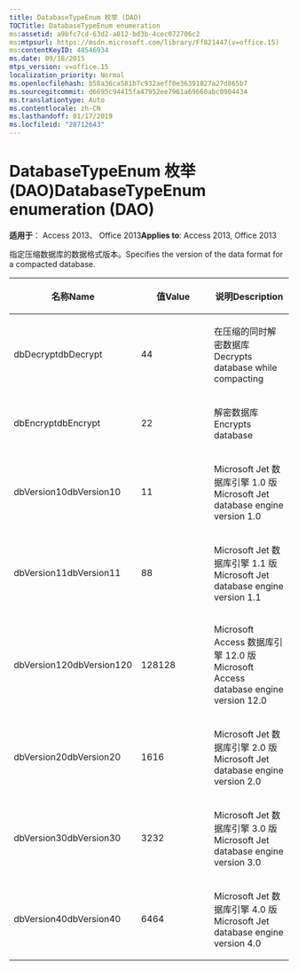 ```yaml
---
title: DatabaseTypeEnum 枚举 (DAO)
TOCTitle: DatabaseTypeEnum enumeration
ms:assetid: a9bfc7cd-63d2-a012-bd3b-4cec072706c2
ms:mtpsurl: https://msdn.microsoft.com/library/Ff821447(v=office.15)
ms:contentKeyID: 48546934
ms.date: 09/18/2015
mtps_version: v=office.15
localization_priority: Normal
ms.openlocfilehash: b58a36ca581b7c932aeff0e36391827a27d865b7
ms.sourcegitcommit: d6695c94415fa47952ee7961a69660abc0904434
ms.translationtype: Auto
ms.contentlocale: zh-CN
ms.lasthandoff: 01/17/2019
ms.locfileid: "28712643"
---
```

# <a name="databasetypeenum-enumeration-dao"></a><span data-ttu-id="9214f-102">DatabaseTypeEnum 枚举 (DAO)</span><span class="sxs-lookup"><span data-stu-id="9214f-102">DatabaseTypeEnum enumeration (DAO)</span></span>


<span data-ttu-id="9214f-103">**适用于**： Access 2013、 Office 2013</span><span class="sxs-lookup"><span data-stu-id="9214f-103">**Applies to**: Access 2013, Office 2013</span></span>

<span data-ttu-id="9214f-104">指定压缩数据库的数据格式版本。</span><span class="sxs-lookup"><span data-stu-id="9214f-104">Specifies the version of the data format for a compacted database.</span></span>

<table>
<colgroup>
<col style="width: 33%" />
<col style="width: 33%" />
<col style="width: 33%" />
</colgroup>
<thead>
<tr class="header">
<th><p><span data-ttu-id="9214f-105">名称</span><span class="sxs-lookup"><span data-stu-id="9214f-105">Name</span></span></p></th>
<th><p><span data-ttu-id="9214f-106">值</span><span class="sxs-lookup"><span data-stu-id="9214f-106">Value</span></span></p></th>
<th><p><span data-ttu-id="9214f-107">说明</span><span class="sxs-lookup"><span data-stu-id="9214f-107">Description</span></span></p></th>
</tr>
</thead>
<tbody>
<tr class="odd">
<td><p><span data-ttu-id="9214f-108">dbDecrypt</span><span class="sxs-lookup"><span data-stu-id="9214f-108">dbDecrypt</span></span></p></td>
<td><p><span data-ttu-id="9214f-109">4</span><span class="sxs-lookup"><span data-stu-id="9214f-109">4</span></span></p></td>
<td><p><span data-ttu-id="9214f-110">在压缩的同时解密数据库</span><span class="sxs-lookup"><span data-stu-id="9214f-110">Decrypts database while compacting</span></span></p></td>
</tr>
<tr class="even">
<td><p><span data-ttu-id="9214f-111">dbEncrypt</span><span class="sxs-lookup"><span data-stu-id="9214f-111">dbEncrypt</span></span></p></td>
<td><p><span data-ttu-id="9214f-112">2</span><span class="sxs-lookup"><span data-stu-id="9214f-112">2</span></span></p></td>
<td><p><span data-ttu-id="9214f-113">解密数据库</span><span class="sxs-lookup"><span data-stu-id="9214f-113">Encrypts database</span></span></p></td>
</tr>
<tr class="odd">
<td><p><span data-ttu-id="9214f-114">dbVersion10</span><span class="sxs-lookup"><span data-stu-id="9214f-114">dbVersion10</span></span></p></td>
<td><p><span data-ttu-id="9214f-115">1</span><span class="sxs-lookup"><span data-stu-id="9214f-115">1</span></span></p></td>
<td><p><span data-ttu-id="9214f-116">Microsoft Jet 数据库引擎 1.0 版</span><span class="sxs-lookup"><span data-stu-id="9214f-116">Microsoft Jet database engine version 1.0</span></span></p></td>
</tr>
<tr class="even">
<td><p><span data-ttu-id="9214f-117">dbVersion11</span><span class="sxs-lookup"><span data-stu-id="9214f-117">dbVersion11</span></span></p></td>
<td><p><span data-ttu-id="9214f-118">8</span><span class="sxs-lookup"><span data-stu-id="9214f-118">8</span></span></p></td>
<td><p><span data-ttu-id="9214f-119">Microsoft Jet 数据库引擎 1.1 版</span><span class="sxs-lookup"><span data-stu-id="9214f-119">Microsoft Jet database engine version 1.1</span></span></p></td>
</tr>
<tr class="odd">
<td><p><span data-ttu-id="9214f-120">dbVersion120</span><span class="sxs-lookup"><span data-stu-id="9214f-120">dbVersion120</span></span></p></td>
<td><p><span data-ttu-id="9214f-121">128</span><span class="sxs-lookup"><span data-stu-id="9214f-121">128</span></span></p></td>
<td><p><span data-ttu-id="9214f-122">Microsoft Access 数据库引擎 12.0 版</span><span class="sxs-lookup"><span data-stu-id="9214f-122">Microsoft Access database engine version 12.0</span></span></p></td>
</tr>
<tr class="even">
<td><p><span data-ttu-id="9214f-123">dbVersion20</span><span class="sxs-lookup"><span data-stu-id="9214f-123">dbVersion20</span></span></p></td>
<td><p><span data-ttu-id="9214f-124">16</span><span class="sxs-lookup"><span data-stu-id="9214f-124">16</span></span></p></td>
<td><p><span data-ttu-id="9214f-125">Microsoft Jet 数据库引擎 2.0 版</span><span class="sxs-lookup"><span data-stu-id="9214f-125">Microsoft Jet database engine version 2.0</span></span></p></td>
</tr>
<tr class="odd">
<td><p><span data-ttu-id="9214f-126">dbVersion30</span><span class="sxs-lookup"><span data-stu-id="9214f-126">dbVersion30</span></span></p></td>
<td><p><span data-ttu-id="9214f-127">32</span><span class="sxs-lookup"><span data-stu-id="9214f-127">32</span></span></p></td>
<td><p><span data-ttu-id="9214f-128">Microsoft Jet 数据库引擎 3.0 版</span><span class="sxs-lookup"><span data-stu-id="9214f-128">Microsoft Jet database engine version 3.0</span></span></p></td>
</tr>
<tr class="even">
<td><p><span data-ttu-id="9214f-129">dbVersion40</span><span class="sxs-lookup"><span data-stu-id="9214f-129">dbVersion40</span></span></p></td>
<td><p><span data-ttu-id="9214f-130">64</span><span class="sxs-lookup"><span data-stu-id="9214f-130">64</span></span></p></td>
<td><p><span data-ttu-id="9214f-131">Microsoft Jet 数据库引擎 4.0 版</span><span class="sxs-lookup"><span data-stu-id="9214f-131">Microsoft Jet database engine version 4.0</span></span></p></td>
</tr>
</tbody>
</table>

